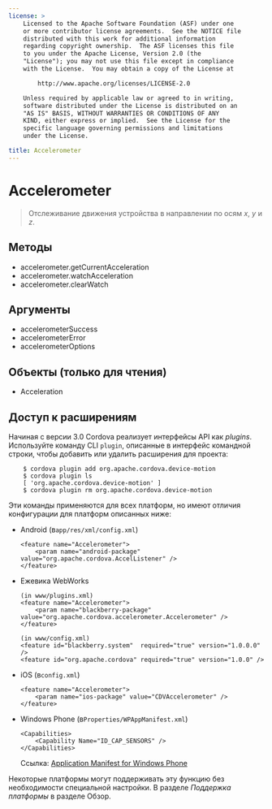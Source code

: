```yaml
---
license: >
    Licensed to the Apache Software Foundation (ASF) under one
    or more contributor license agreements.  See the NOTICE file
    distributed with this work for additional information
    regarding copyright ownership.  The ASF licenses this file
    to you under the Apache License, Version 2.0 (the
    "License"); you may not use this file except in compliance
    with the License.  You may obtain a copy of the License at

        http://www.apache.org/licenses/LICENSE-2.0

    Unless required by applicable law or agreed to in writing,
    software distributed under the License is distributed on an
    "AS IS" BASIS, WITHOUT WARRANTIES OR CONDITIONS OF ANY
    KIND, either express or implied.  See the License for the
    specific language governing permissions and limitations
    under the License.

title: Accelerometer
---
```


# Accelerometer

> Отслеживание движения устройства в направлении по осям *x*, *y* и *z*.

## Методы

*   accelerometer.getCurrentAcceleration
*   accelerometer.watchAcceleration
*   accelerometer.clearWatch

## Аргументы

*   accelerometerSuccess
*   accelerometerError
*   accelerometerOptions

## Объекты (только для чтения)

*   Acceleration

## Доступ к расширениям

Начиная с версии 3.0 Cordova реализует интерфейсы API как *plugins*. Используйте команду CLI `plugin`, описанные в интерфейс командной строки, чтобы добавить или удалить расширения для проекта:

        $ cordova plugin add org.apache.cordova.device-motion
        $ cordova plugin ls
        [ 'org.apache.cordova.device-motion' ]
        $ cordova plugin rm org.apache.cordova.device-motion
    

Эти команды применяются для всех платформ, но имеют отличия конфигурации для платформ описанных ниже:

*   Android (в`app/res/xml/config.xml`)
    
        <feature name="Accelerometer">
            <param name="android-package" value="org.apache.cordova.AccelListener" />
        </feature>
        

*   Ежевика WebWorks
    
        (in www/plugins.xml)
        <feature name="Accelerometer">
            <param name="blackberry-package" value="org.apache.cordova.accelerometer.Accelerometer" />
        </feature>
        
        (in www/config.xml)
        <feature id="blackberry.system"  required="true" version="1.0.0.0" />
        <feature id="org.apache.cordova" required="true" version="1.0.0" />
        

*   iOS (в`config.xml`)
    
        <feature name="Accelerometer">
            <param name="ios-package" value="CDVAccelerometer" />
        </feature>
        

*   Windows Phone (в`Properties/WPAppManifest.xml`)
    
        <Capabilities>
            <Capability Name="ID_CAP_SENSORS" />
        </Capabilities>
        
    
    Ссылка: [Application Manifest for Windows Phone][1]

 [1]: http://msdn.microsoft.com/en-us/library/ff769509%28v=vs.92%29.aspx

Некоторые платформы могут поддерживать эту функцию без необходимости специальной настройки. В разделе *Поддержка платформы* в разделе Обзор.